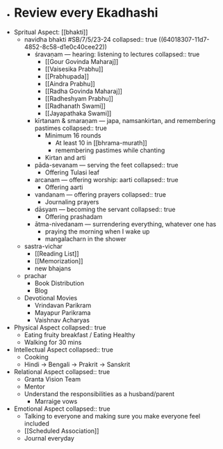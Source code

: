 - # Review every Ekadhashi
- Spritual Aspect: [[bhakti]]
	- navidha bhakti #SB/7/5/23-24
	  collapsed:: true
	  ((64018307-11d7-4852-8c58-d1e0c40cee22))
		- śravaṇam — hearing: listening to lectures
		  collapsed:: true
			- [[Gour Govinda Maharaj]]
			- [[Vaisesika Prabhu]]
			- [[Prabhupada]]
			- [[Aindra Prabhu]]
			- [[Radha Govinda Maharaj]]
			- [[Radheshyam Prabhu]]
			- [[Radhanath Swami]]
			- [[Jayapathaka Swami]]
		- kīrtanam & smaraṇam — japa, namsankirtan, and remembering pastimes
		  collapsed:: true
			- Minimum 16 rounds
				- At least 10 in [[bhrama-murath]]
				- remembering pastimes while chanting
			- Kirtan and arti
		- pāda-sevanam — serving the feet
		  collapsed:: true
			- Offering Tulasi leaf
		- arcanam — offering worship: aarti
		  collapsed:: true
			- Offering aarti
		- vandanam — offering prayers
		  collapsed:: true
			- Journaling prayers
		- dāsyam — becoming the servant
		  collapsed:: true
			- Offering prashadam
		- ātma-nivedanam — surrendering everything, whatever one has
			- praying the morning when I wake up
			- mangalacharn in the shower
	- sastra-vichar
		- [[Reading List]]
		- [[Memorization]]
		- new bhajans
	- prachar
		- Book Distribution
		- Blog
	- Devotional Movies
		- Vrindavan Parikram
		- Mayapur Parikrama
		- Vaishnav Acharyas
- Physical Aspect
  collapsed:: true
	- Eating fruity breakfast / Eating Healthy
	- Walking for 30 mins
- Intellectual Aspect
  collapsed:: true
	- Cooking
	- Hindi → Bengali → Prakrit → Sanskrit
- Relational Aspect
  collapsed:: true
	- Granta Vision Team
	- Mentor
	- Understand the responsibilities as a husband/parent
		- Marraige vows
- Emotional Aspect
  collapsed:: true
	- Talking to everyone and making sure you make everyone feel included
	- [[Scheduled Association]]
	- Journal everyday